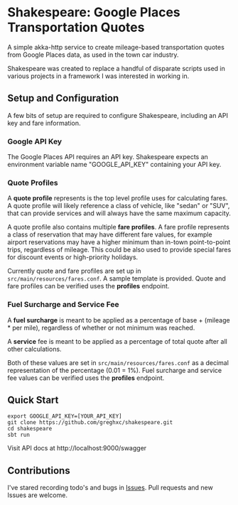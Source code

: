 # Shakespeare: Google Places Transportation Quotes

A simple akka-http service to create mileage-based transportation quotes
from Google Places data, as used in the town car industry.

Shakespeare was created to replace a handful of disparate scripts used
in various projects in a framework I was interested in working in.

## Setup and Configuration
A few bits of setup are required to configure Shakespeare, including an
API key and fare information.
### Google API Key
The Google Places API requires an API key. Shakespeare expects an
environment variable name "GOOGLE_API_KEY" containing your API key.
### Quote Profiles
A __quote profile__ represents is the top level profile uses for calculating
fares. A quote profile will likely reference a class of vehicle, like
"sedan" or "SUV", that can provide services and will always have the
same maximum capacity.

A quote profile also contains multiple __fare profiles__. A fare profile
represents a class of reservation that may have different fare values,
for example airport reservations may have a higher minimum than in-town
point-to-point trips, regardless of mileage. This could be also used to
provide special fares for discount events or high-priority holidays.

Currently quote and fare profiles are set up in
`src/main/resources/fares.conf`. A sample template is provided. Quote
and fare profiles can be verified uses the __profiles__ endpoint.
### Fuel Surcharge and Service Fee
A __fuel surcharge__ is meant to be applied as a percentage of base +
(mileage * per mile), regardless of whether or not minimum was reached.

A __service__ fee is meant to be applied as a percentage of total quote
after all other calculations.

Both of these values are set in `src/main/resources/fares.conf` as a
decimal representation of the percentage (0.01 = 1%). Fuel surcharge and
service fee values can be verified uses the __profiles__ endpoint.

## Quick Start
    export GOOGLE_API_KEY=[YOUR_API_KEY]
    git clone https://github.com/greghxc/shakespeare.git
    cd shakespeare
    sbt run

Visit API docs at http://localhost:9000/swagger

## Contributions
I've stared recording todo's and bugs in
[Issues](https://github.com/greghxc/shakespeare/issues). Pull requests
and new Issues are welcome.